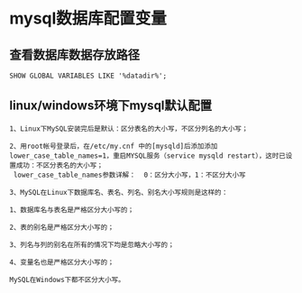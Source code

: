 # mysql数据库配置变量

## 查看数据库数据存放路径

~~~shell
SHOW GLOBAL VARIABLES LIKE '%datadir%';
~~~

## linux/windows环境下mysql默认配置

~~~shell
1、Linux下MySQL安装完后是默认：区分表名的大小写，不区分列名的大小写；

2、用root帐号登录后，在/etc/my.cnf 中的[mysqld]后添加添加lower_case_table_names=1，重启MYSQL服务（service mysqld restart），这时已设置成功：不区分表名的大小写；
 lower_case_table_names参数详解：  0：区分大小写，1：不区分大小写

3、MySQL在Linux下数据库名、表名、列名、别名大小写规则是这样的：

1、数据库名与表名是严格区分大小写的；

2、表的别名是严格区分大小写的；

3、列名与列的别名在所有的情况下均是忽略大小写的；

4、变量名也是严格区分大小写的；

MySQL在Windows下都不区分大小写。

~~~

